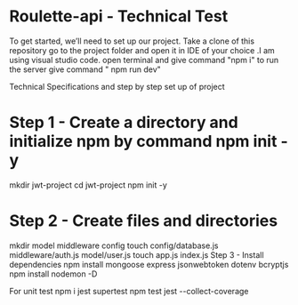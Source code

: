 # Roulette-api - Technical Test
 To get started, we’ll need to set up our project.
 Take a clone of this repository
 go to the project folder and open it in IDE of your choice .I am using visual studio code.
 open terminal and give command "npm i"
 to run the server give command " npm run dev"

 Technical Specifications and step by step set up of project
# Step 1 - Create a directory and initialize npm by command npm init -y
 mkdir jwt-project
 cd jwt-project
 npm init -y
# Step 2 - Create files and directories
 mkdir model middleware config
 touch config/database.js middleware/auth.js model/user.js
 touch app.js index.js
 Step 3 - Install dependencies
 npm install mongoose express jsonwebtoken dotenv bcryptjs
 npm install nodemon -D

 For unit test
 npm i jest supertest
 npm test
 jest --collect-coverage
